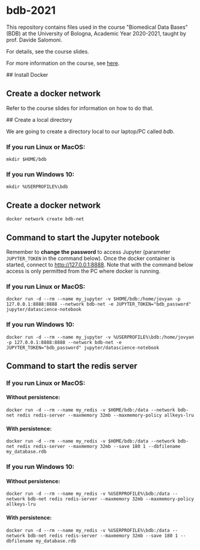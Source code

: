 # bdb-2021

This repository contains files used in the course "Biomedical Data Bases" (BDB)
at the University of Bologna, Academic Year 2020-2021, taught by prof. Davide Salomoni.

For details, see the course slides.

For more information on the course, see [here](https://www.unibo.it/it/didattica/insegnamenti/insegnamento/2020/366280).


## Install Docker
## Create a docker network

Refer to the course slides for information on how to do that.

## Create a local directory

We are going to create a directory local to our laptop/PC called _bdb_.

### If you run Linux or MacOS:

`mkdir $HOME/bdb`

### If you run Windows 10:

`mkdir %USERPROFILE%\bdb`

## Create a docker network

`docker network create bdb-net`

## Command to start the Jupyter notebook

Remember to **change the password** to access Jupyter (parameter `JUPYTER_TOKEN` in the command below). Once the docker container is started,
connect to http://127.0.0.1:8888. Note that with the command below access is only permitted from the PC where docker is running.

### If you run Linux or MacOS:

`docker run -d --rm --name my_jupyter -v $HOME/bdb:/home/jovyan -p 127.0.0.1:8888:8888 --network bdb-net -e JUPYTER_TOKEN="bdb_password" jupyter/datascience-notebook`

### If you run Windows 10:

`docker run -d --rm --name my_jupyter -v %USERPROFILE%\bdb:/home/jovyan -p 127.0.0.1:8888:8888 --network bdb-net -e JUPYTER_TOKEN="bdb_password" jupyter/datascience-notebook`

## Command to start the redis server

### If you run Linux or MacOS:

#### Without persistence:
`docker run -d --rm --name my_redis -v $HOME/bdb:/data --network bdb-net redis redis-server --maxmemory 32mb --maxmemory-policy allkeys-lru`

#### With persistence:
`docker run -d --rm --name my_redis -v $HOME/bdb:/data --network bdb-net redis redis-server --maxmemory 32mb --save 180 1 --dbfilename my_database.rdb`

### If you run Windows 10:

#### Without persistence:
`docker run -d --rm --name my_redis -v %USERPROFILE%\bdb:/data --network bdb-net redis redis-server --maxmemory 32mb --maxmemory-policy allkeys-lru`

#### With persistence:
`docker run -d --rm --name my_redis -v %USERPROFILE%\bdb:/data --network bdb-net redis redis-server --maxmemory 32mb --save 180 1 --dbfilename my_database.rdb`
